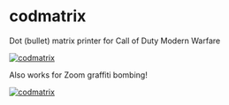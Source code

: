 # codmatrix
Dot (bullet) matrix printer for Call of Duty Modern Warfare

[![codmatrix](https://j.gifs.com/mODoMp.gif)](https://www.youtube.com/watch?v=asAl7_QceFE)



Also works for Zoom graffiti bombing!

[![codmatrix](https://j.gifs.com/3Qklgr.gif)]()
